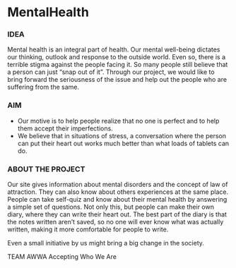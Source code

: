# MentalHealth

### IDEA ###
Mental health is an integral part of health. Our mental well-being dictates our thinking, outlook and response to the outside world. Even so, there is a terrible stigma against the people facing it. So many people still believe that a person can just “snap out of it”. Through our project, we would like to bring forward the seriousness of the issue and help out the people who are suffering from the same.

### AIM ###
* Our motive is to help people realize that no one is perfect and to help them accept their imperfections.
* We believe that in situations of stress, a conversation where the person can put their heart out works much better than what loads of tablets can do.

### ABOUT THE PROJECT ###
Our site gives information about mental disorders and the concept of law of attraction. They can also know about others experiences at the same place. People can take self-quiz and know about their mental health by answering a simple set of questions. Not only this, but people can make their own diary, where they can write their heart out. The best part of the diary is that the notes written aren’t saved, so no one will ever know what was actually written, making it more comfortable for people to write.


Even a small initiative by us might bring a big change in the society.

TEAM AWWA
Accepting Who We Are 
